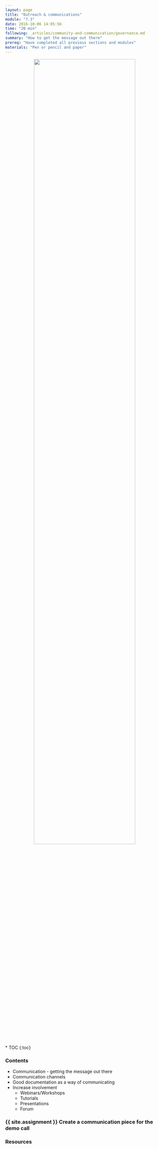 ```yaml
---
layout: page
title: "Outreach & communications"
module: "7.3"
date: 2016-10-06 14:05:56
time: "20 min"
following: _articles/community-and-communication/governance.md
summary: "How to get the message out there"
prereq: "Have completed all previous sections and modules"
materials: "Pen or pencil and paper"
---
```

<p align="center">
<img src="https://raw.githubusercontent.com/ohwmakers/OHM-curriculum/gh-pages/img/work_in_progress_banner.svg" width="80%"/>
</p>
* TOC
{:toc}


### Contents

- Communication - getting the message out there
- Communication channels
- Good documentation as a way of communicating
- Increase involvement
    - Webinars/Workshops
    - Tutorials
    - Presentations
    - Forum

### {{ site.assignment }} Create a communication piece for the demo call

### Resources
